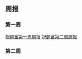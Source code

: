 ## 周报

### 第一周
[祝鹏富第一周周报](https://github.com/Voilance/WeBankWeekly/blob/master/Week1.md)
[祝鹏富第二周周报](https://github.com/Voilance/WeBankWeekly/blob/master/Week2.md)

### 第二周
